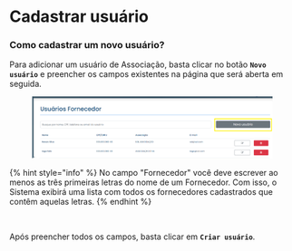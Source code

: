 # Cadastrar usuário

### Como cadastrar um novo usuário?

Para adicionar um usuário de Associação, basta clicar no botão **`Novo usuário`** e preencher os campos existentes na página que será aberta em seguida.

<figure><img src="../../../../.gitbook/assets/image (12).png" alt=""><figcaption></figcaption></figure>

{% hint style="info" %}
No campo "Fornecedor" você deve escrever ao menos as três primeiras letras do nome de um Fornecedor. Com isso, o Sistema exibirá uma lista com todos os fornecedores cadastrados que contêm aquelas letras.
{% endhint %}

<figure><img src="../../../../.gitbook/assets/Adicionar novo usuário (Fornecedor).png" alt=""><figcaption></figcaption></figure>

Após preencher todos os campos, basta clicar em **`Criar usuário`**.
